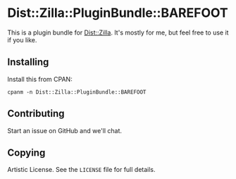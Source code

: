 Dist::Zilla::PluginBundle::BAREFOOT
===================================

This is a plugin bundle for [Dist::Zilla](http://dzil.org/).  It's mostly for me, but feel free to use it if you like.

Installing
----------

Install this from CPAN:

	cpanm -n Dist::Zilla::PluginBundle::BAREFOOT

Contributing
------------

Start an issue on GitHub and we'll chat.

Copying
-------

Artistic License.  See the `LICENSE` file for full details.
